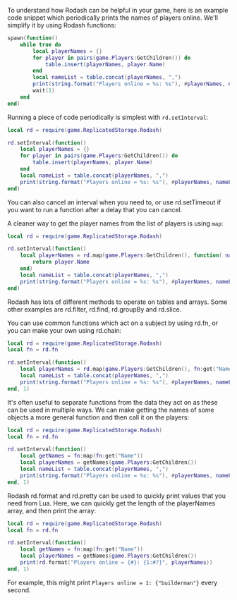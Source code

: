 To understand how Rodash can be helpful in your game, here is an example code snippet which periodically prints the names of players online. We'll simplify it by using Rodash functions:

```lua
spawn(function()
	while true do
		local playerNames = {}
		for player in pairs(game.Players:GetChildren()) do
			table.insert(playerNames, player.Name)
		end
		local nameList = table.concat(playerNames, ",")
		print(string.format("Players online = %s: %s"), #playerNames, nameList)
		wait(1)
	end
end)
```

Running a piece of code periodically is simplest with `rd.setInterval`:

```lua
local rd = require(game.ReplicatedStorage.Rodash)

rd.setInterval(function()
	local playerNames = {}
	for player in pairs(game.Players:GetChildren()) do
		table.insert(playerNames, player.Name)
	end
	local nameList = table.concat(playerNames, ",")
	print(string.format("Players online = %s: %s"), #playerNames, nameList)
end)
```

You can also cancel an interval when you need to, or use rd.setTimeout if you want to run a function after a delay that you can cancel.

A cleaner way to get the player names from the list of players is using `map`:

```lua
local rd = require(game.ReplicatedStorage.Rodash)

rd.setInterval(function()
	local playerNames = rd.map(game.Players:GetChildren(), function( name )
		return player.Name
	end)
	local nameList = table.concat(playerNames, ",")
	print(string.format("Players online = %s: %s"), #playerNames, nameList)
end)
```

Rodash has lots of different methods to operate on tables and arrays. Some other examples are rd.filter, rd.find, rd.groupBy and rd.slice.

You can use common functions which act on a subject by using rd.fn, or you can make your own using rd.chain:

```lua
local rd = require(game.ReplicatedStorage.Rodash)
local fn = rd.fn

rd.setInterval(function()
	local playerNames = rd.map(game.Players:GetChildren(), fn:get("Name"))
	local nameList = table.concat(playerNames, ",")
	print(string.format("Players online = %s: %s"), #playerNames, nameList)
end, 1)
```

It's often useful to separate functions from the data they act on as these can be used in multiple ways. We can make getting the names of some objects a more general function and then call it on the players:

```lua
local rd = require(game.ReplicatedStorage.Rodash)
local fn = rd.fn

rd.setInterval(function()
	local getNames = fn:map(fn:get("Name"))
	local playerNames = getNames(game.Players:GetChildren())
	local nameList = table.concat(playerNames, ",")
	print(string.format("Players online = %s: %s"), #playerNames, nameList)
end, 1)
```

Rodash rd.format and rd.pretty can be used to quickly print values that you need from Lua. Here, we can quickly get the length of the playerNames array, and then print the array:

```lua
local rd = require(game.ReplicatedStorage.Rodash)
local fn = rd.fn

rd.setInterval(function()
	local getNames = fn:map(fn:get("Name"))
	local playerNames = getNames(game.Players:GetChildren())
	print(rd.format("Players online = {#}: {1:#?}", playerNames))
end, 1)
```

For example, this might print `Players online = 1: {"builderman"}` every second.
